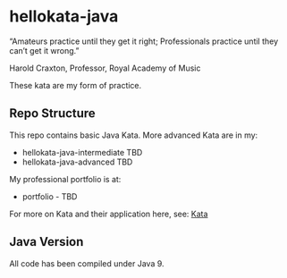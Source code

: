 # hellokata-java
“Amateurs practice until they get it right; 
Professionals practice until they can’t get it wrong.”

Harold Craxton, Professor, Royal Academy of Music

These kata are my form of practice.

## Repo Structure
This repo contains basic Java Kata.
More advanced Kata are in my:
* hellokata-java-intermediate  TBD
* hellokata-java-advanced      TBD

My professional portfolio is at:

* portfolio - TBD

For more on Kata and their application here, see: [Kata](https://github.com/jbannick/hellokata-java/blob/master/KATA.md)
## Java Version
All code has been compiled under Java 9.

